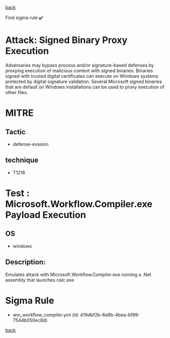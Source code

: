 
[back](../index.md)

Find sigma rule :heavy_check_mark: 

# Attack: Signed Binary Proxy Execution 

Adversaries may bypass process and/or signature-based defenses by proxying execution of malicious content with signed binaries. Binaries signed with trusted digital certificates can execute on Windows systems protected by digital signature validation. Several Microsoft signed binaries that are default on Windows installations can be used to proxy execution of other files.

# MITRE
## Tactic
  - defense-evasion


## technique
  - T1218


# Test : Microsoft.Workflow.Compiler.exe Payload Execution
## OS
  - windows


## Description:
Emulates attack with Microsoft.Workflow.Compiler.exe running a .Net assembly that launches calc.exe


# Sigma Rule
 - win_workflow_compiler.yml (id: 419dbf2b-8a9b-4bea-bf99-7544b050ec8d)



[back](../index.md)
